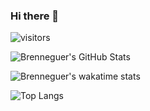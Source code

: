 ### Hi there 👋

![visitors](https://visitor-badge.laobi.icu/badge?page_id=Brenneguer.brenneguer)

![Brenneguer's GitHub Stats](https://github-readme-stats.vercel.app/api?username=brenneguer&show_icons=true&theme=tokyonight)

![Brenneguer's wakatime stats](https://github-readme-stats.vercel.app/api/wakatime?username=@wbrenneguer&theme=tokyonight&range=last_7_days)

![Top Langs](https://github-readme-stats.vercel.app/api/top-langs/?username=brenneguer&layout=compact&langs_count=10&theme=tokyonight)

<!--
**Brenneguer/brenneguer** is a ✨ _special_ ✨ repository because its `README.md` (this file) appears on your GitHub profile.

Here are some ideas to get you started:

- 🔭 I’m currently working on ...
- 🌱 I’m currently learning ...
- 👯 I’m looking to collaborate on ...
- 🤔 I’m looking for help with ...
- 💬 Ask me about ...
- 📫 How to reach me: ...
- 😄 Pronouns: ...
- ⚡ Fun fact: ...
-->
